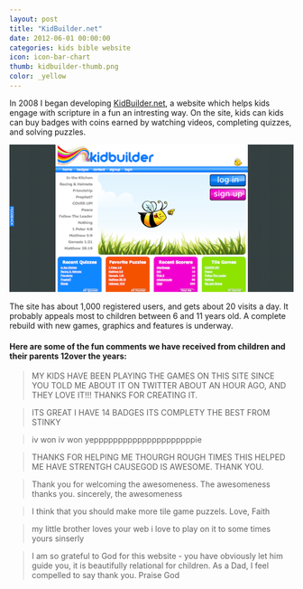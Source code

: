 ```yaml
---
layout: post
title: "KidBuilder.net"
date: 2012-06-01 00:00:00
categories: kids bible website
icon: icon-bar-chart
thumb: kidbuilder-thumb.png
color: _yellow 
---
```

In 2008 I began developing [KidBuilder.net](http://kidbuilder.net), a website which helps kids engage with scripture in a fun an intresting way. On the site, kids can kids can buy badges with coins earned by watching videos, completing quizzes, and solving puzzles. 

![KidBuilder.net](/img/kidbuilder.png)

The site has about 1,000 registered users, and gets about 20 visits a day. It probably appeals most to children between 6 and 11 years old. A complete rebuild with new games, graphics and features is underway.

#### Here are some of the fun comments we have received from children and their parents  12over the years:
> MY KIDS HAVE BEEN PLAYING THE GAMES ON THIS SITE SINCE YOU TOLD ME ABOUT IT ON TWITTER ABOUT AN HOUR AGO, AND THEY LOVE IT!!! THANKS FOR CREATING IT.

> ITS GREAT I HAVE 14 BADGES ITS COMPLETY THE BEST FROM STINKY

> iv won iv won yepppppppppppppppppppppie

> THANKS FOR HELPING ME THOURGH ROUGH TIMES THIS HELPED ME HAVE STRENTGH CAUSEGOD IS AWESOME. THANK YOU.

> Thank you for welcoming the awesomeness. The awesomeness thanks you. sincerely, the awesomeness

> I think that you should make more tile game puzzels. Love, Faith

> my little brother loves your web i love to play on it to some times yours sinserly

> I am so grateful to God for this website - you have obviously let him guide you, it is beautifully relational for children. As a Dad, I feel compelled to say thank you. Praise God
